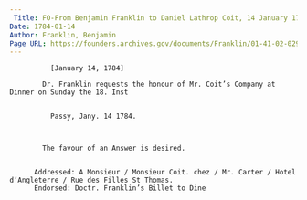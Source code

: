 ```yaml
---
 Title: FO-From Benjamin Franklin to Daniel Lathrop Coit, 14 January 1784
Date: 1784-01-14
Author: Franklin, Benjamin
Page URL: https://founders.archives.gov/documents/Franklin/01-41-02-0296
---
```


          
            
              [January 14, 1784]
            
            Dr. Franklin requests the honour of Mr. Coit’s Company at Dinner on Sunday the 18. Inst
            
            
              Passy, Jany. 14 1784.
            
          
          
            The favour of an Answer is desired.
          
         
          Addressed: A Monsieur / Monsieur Coit. chez / Mr. Carter / Hotel d’Angleterre / Rue des Filles St Thomas.
          Endorsed: Doctr. Franklin’s Billet to Dine
        
